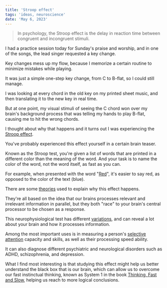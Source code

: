```yaml
---
title: 'Stroop effect'
tags: 'ideas, neuroscience'
date: 'May 6, 2023'
---
```


> In psychology, the Stroop effect is the delay in reaction time between congruent and incongruent stimuli.

I had a practice session today for Sunday's praise and worship, and in one of the songs, the lead singer requested a key change.

Key changes mess up my flow, because I memorize a certain routine to minimize mistakes while playing.

It was just a simple one-step key change, from C to B-flat, so I could still manage.

I was looking at every chord in the old key on my printed sheet music, and then translating it to the new key in real time.

But at one point, my visual stimuli of seeing the C chord won over my brain's background process that was telling my hands to play B-flat, causing me to hit the wrong chords.

I thought about why that happens and it turns out I was experiencing the [Stroop effect](https://en.wikipedia.org/wiki/Stroop_effect).

You've probably experienced this effect yourself in a certain brain teaser.

Known as the Stroop test, you're given a list of words that are printed in a different color than the meaning of the word. And your task is to name the color of the word, not the word itself, as fast as you can.

For example, when presented with the word "[Red](https://www.youtube.com/watch?v=Zlot0i3Zykw)", it's easier to say red, as opposed to the color of the text (blue).

There are some [theories](https://en.wikipedia.org/wiki/Stroop_effect?useskin=vector#Theories) used to explain why this effect happens.

They're all based on the idea that our brains processes relevant and irrelevant information in parallel, but they both "race" to your brain's central processor to be chosen as a response.

This neurophysiological test has different [variations](https://en.wikipedia.org/wiki/Stroop_effect?useskin=vector#Variations), and can reveal a lot about your brain and how it processes information.

Among the most important uses is in measuring a person's [selective attention](https://psycnet.apa.org/record/1990-27437-001) capacity and skills, as well as their processing speed ability.

It can also diagnose different psychiatric and neurological disorders such as ADHD, schizophrenia, and depression.

What I find most interesting is that studying this effect might help us better understand the black box that is our brain, which can allow us to overcome our fast instinctual thinking, known as System 1 in the book [Thinking, Fast and Slow](https://en.wikipedia.org/wiki/Thinking,_Fast_and_Slow?useskin=vector), helping us reach to more logical conclusions.
